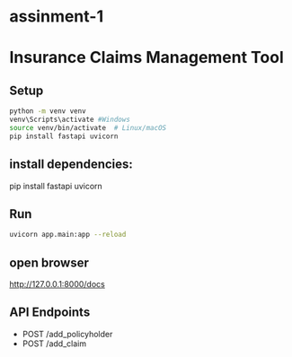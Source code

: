 # assinment-1

# Insurance Claims Management Tool

## Setup
```bash
python -m venv venv
venv\Scripts\activate #Windows 
source venv/bin/activate  # Linux/macOS
pip install fastapi uvicorn
```
## install dependencies:
pip install fastapi uvicorn

## Run
```bash
uvicorn app.main:app --reload
```
## open browser 
http://127.0.0.1:8000/docs


## API Endpoints
- POST /add_policyholder
- POST /add_claim
